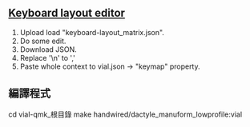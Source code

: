 ## [Keyboard layout editor](http://www.keyboard-layout-editor.com/#/)
1. Upload load "keyboard-layout_matrix.json".
2. Do some edit.
3. Download JSON.
4. Replace '\n' to ','
5. Paste whole context to vial.json -> "keymap" property.

## 編譯程式
cd vial-qmk_根目錄
make handwired/dactyle_manuform_lowprofile:vial